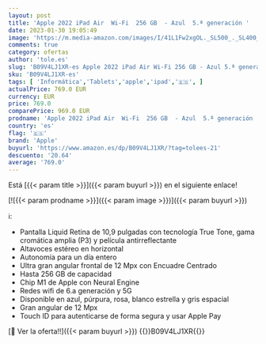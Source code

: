 ```yaml
---
layout: post
title: 'Apple 2022 iPad Air  Wi-Fi  256 GB  - Azul  5.ª generación '
date: 2023-01-30 19:05:49
image: 'https://m.media-amazon.com/images/I/41L1Fw2xgOL._SL500_._SL400_.jpg'
comments: true
category: ofertas
author: 'tole.es'
slug: 'B09V4LJ1XR-es Apple 2022 iPad Air Wi-Fi 256 GB - Azul 5.ª generación'
sku: 'B09V4LJ1XR-es'
tags: [ 'Informática','Tablets','apple','ipad','🇪🇸', ]
actualPrice: 769.0 EUR
currency: EUR
price: 769.0
comparePrice: 969.0 EUR
prodname: 'Apple 2022 iPad Air  Wi-Fi  256 GB  - Azul  5.ª generación '
country: 'es'
flag: '🇪🇸'
brand: 'Apple'
buyurl: 'https://www.amazon.es/dp/B09V4LJ1XR/?tag=tolees-21'
descuento: '20.64'
average: '769.0'
---
```


Está [{{< param title >}}]({{< param buyurl >}}) en el siguiente enlace!

[![{{< param prodname >}}]({{< param image >}})]({{< param buyurl >}})

ℹ️:

- Pantalla Liquid Retina de 10,9 pulgadas con tecnología True Tone, gama cromática amplia (P3) y película antirreflectante
- Altavoces estéreo en horizontal
- Autonomía para un día entero
- Ultra gran angular frontal de 12 Mpx con Encuadre Centrado
- Hasta 256 GB de capacidad
- Chip M1 de Apple con Neural Engine
- Redes wifi de 6.a generación y 5G
- Disponible en azul, púrpura, rosa, blanco estrella y gris espacial
- Gran angular de 12 Mpx
- Touch ID para autenticarse de forma segura y usar Apple Pay

[🛒 Ver la oferta!!]({{< param buyurl >}})
{{<world>}}B09V4LJ1XR{{</world>}}
